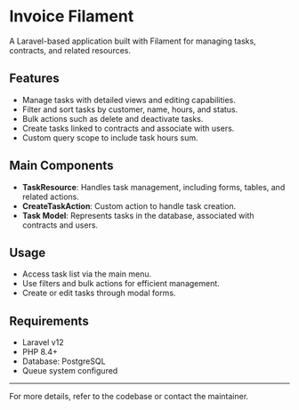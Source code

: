 # Invoice Filament

A Laravel-based application built with Filament for managing tasks, contracts, and related resources.

## Features
- Manage tasks with detailed views and editing capabilities.
- Filter and sort tasks by customer, name, hours, and status.
- Bulk actions such as delete and deactivate tasks.
- Create tasks linked to contracts and associate with users.
- Custom query scope to include task hours sum.

## Main Components
- **TaskResource**: Handles task management, including forms, tables, and related actions.
- **CreateTaskAction**: Custom action to handle task creation.
- **Task Model**: Represents tasks in the database, associated with contracts and users.

## Usage
- Access task list via the main menu.
- Use filters and bulk actions for efficient management.
- Create or edit tasks through modal forms.

## Requirements
- Laravel v12
- PHP 8.4+
- Database: PostgreSQL
- Queue system configured

---

For more details, refer to the codebase or contact the maintainer.
